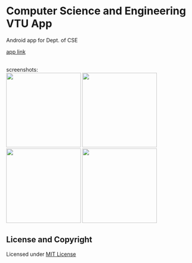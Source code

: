 # Computer Science and Engineering VTU App
Android app for Dept. of CSE 

<a href="https://github.com/Nannigalaxy/Engineering-Campus-App/blob/master/cse_1.2_beta.apk">app link</a>
<br><br>


screenshots:<br>
<img src="https://i.imgur.com/mMHwQig.jpg" width="200">
<img src="https://i.imgur.com/WgqRP0n.jpg" width="200">
<img src="https://i.imgur.com/KG9DwMd.jpg" width="200">
<img src="https://i.imgur.com/bVy0JjP.jpg" width="200">


## License and Copyright

Licensed under [MIT License](LICENSE)
